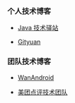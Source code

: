 
### 个人技术博客

- [Java 技术驿站](http://cmsblogs.com/)

- [Gityuan](http://gityuan.com/tags/)

### 团队技术博客

- [WanAndroid](https://www.wanandroid.com/)

- [美团点评技术团队](https://tech.meituan.com/)

